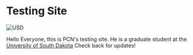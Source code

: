 # Testing Site

![USD](https://encrypted-tbn0.gstatic.com/images?q=tbn:ANd9GcRvxRkasQ-qdRnDv3dRe4i3ABeEIjteU6jOd8kAYpvwc40LNaJSfpWeN--kQKQRCusKijo&usqp=CAU)

Hello Everyone, this is PCN's testing site. He is a graduate student at the [University of South Dakota](https://www.usd.edu)  Check back for updates!
